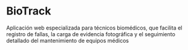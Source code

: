 # BioTrack
Aplicación web especializada para técnicos biomédicos, que facilita el registro de fallas, la carga de evidencia fotográfica y el seguimiento detallado del mantenimiento de equipos médicos
